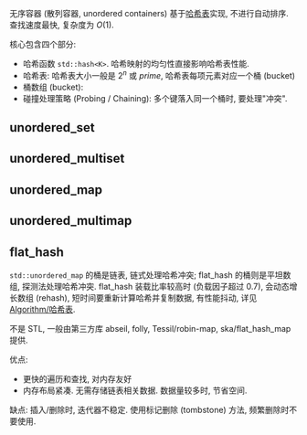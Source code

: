 无序容器 (散列容器, unordered containers) 基于[哈希表](/Algorithm/哈希表/hash%20table.md)实现, 不进行自动排序. 查找速度最快, 复杂度为 $O(1)$.

核心包含四个部分:
- 哈希函数 `std::hash<K>`. 哈希映射的均匀性直接影响哈希表性能.
- 哈希表: 哈希表大小一般是 ${} 2^n{}$ 或 $prime$, 哈希表每项元素对应一个桶 (bucket)
- 桶数组 (bucket): 
- 碰撞处理策略 (Probing / Chaining): 多个键落入同一个桶时, 要处理"冲突". 

## unordered_set

## unordered_multiset

## unordered_map

## unordered_multimap

## flat_hash 

`std::unordered_map` 的桶是链表, 链式处理哈希冲突; flat_hash 的桶则是平坦数组, 探测法处理哈希冲突. flat_hash 装载比率较高时 (负载因子超过 0.7), 会动态增长数组 (rehash), 短时间要重新计算哈希并复制数据, 有性能抖动, 详见 [Algorithm/哈希表](/Algorithm/哈希表/hash%20table.md).

不是 STL, 一般由第三方库 abseil, folly, Tessil/robin-map, ska/flat_hash_map 提供.

优点:
- 更快的遍历和查找, 对内存友好
- 内存布局紧凑. 无需存储链表相关数据. 数据量较多时, 节省空间.

缺点: 插入/删除时, 迭代器不稳定. 使用标记删除 (tombstone) 方法, 频繁删除时不要使用.